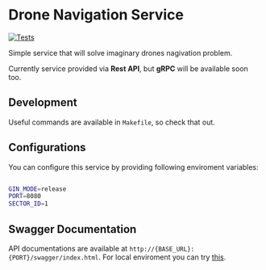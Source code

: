 

# Drone Navigation Service
[![Tests](https://github.com/amir-yaghoubi/drone-navigation-service/actions/workflows/tests.yml/badge.svg)](https://github.com/amir-yaghoubi/drone-navigation-service/actions/workflows/tests.yml)

Simple service that will solve imaginary drones nagivation problem.

Currently service provided via **Rest API**, but **gRPC** will be available soon too.


## Development
Useful commands are available in `Makefile`, so check that out.



## Configurations
You can configure this service by providing following enviroment variables:
```bash

GIN_MODE=release
PORT=8080
SECTOR_ID=1

```


## Swagger Documentation
API documentations are available at `http://{BASE_URL}:{PORT}/swagger/index.html`.
For local enviroment you can try [this](http://localhost:8080/swagger/index.html).